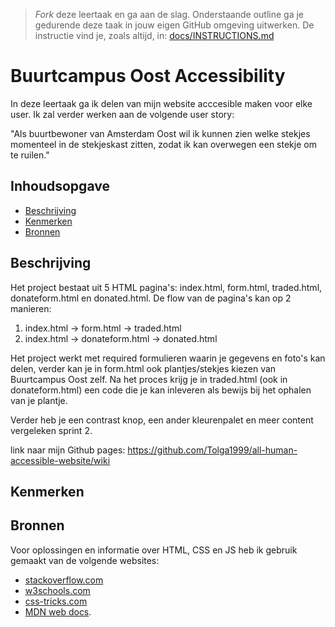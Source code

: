 > _Fork_ deze leertaak en ga aan de slag. Onderstaande outline ga je gedurende deze taak in jouw eigen GitHub omgeving uitwerken. De instructie vind je, zoals altijd, in: [docs/INSTRUCTIONS.md](docs/INSTRUCTIONS.md)

# Buurtcampus Oost Accessibility
<!-- Geef je project een titel en schrijf in één zin wat het is -->
In deze leertaak ga ik delen van mijn website acccesible maken voor elke user. Ik zal verder werken aan de volgende user story:

"Als buurtbewoner van Amsterdam Oost wil ik kunnen zien welke stekjes momenteel in de stekjeskast zitten, zodat ik kan overwegen een stekje om te ruilen."

## Inhoudsopgave

  * [Beschrijving](#beschrijving)
  * [Kenmerken](#kenmerken)
  * [Bronnen](#bronnen)

## Beschrijving
<!-- In de Beschrijving staat hoe je project er uit ziet, hoe het werkt en wat je er mee kan. -->
Het project bestaat uit 5 HTML pagina's: index.html, form.html, traded.html, donateform.html en donated.html. De flow van de pagina's kan op 2 manieren:

1. index.html -> form.html -> traded.html
2. index.html -> donateform.html -> donated.html

Het project werkt met required formulieren waarin je gegevens en foto's kan delen, verder kan je in form.html ook plantjes/stekjes kiezen van Buurtcampus Oost zelf. Na het proces krijg je in traded.html (ook in donateform.html) een code die je kan inleveren als bewijs bij het ophalen van je plantje.

Verder heb je een contrast knop, een ander kleurenpalet en meer content vergeleken sprint 2.
<!-- Voeg een mooie poster visual toe 📸 -->


<!-- Voeg een link toe naar Github Pages 🌐-->
link naar mijn Github pages: https://github.com/Tolga1999/all-human-accessible-website/wiki

## Kenmerken
<!-- Bij Kenmerken staat welke technieken zijn gebruikt en hoe. Wat is de HTML structuur? Wat zijn de belangrijkste dingen in CSS? Wat is er met Javascript gedaan en hoe? Misschien heb je een framwork of library gebruikt? -->

## Bronnen
Voor oplossingen en informatie over HTML, CSS en JS heb ik gebruik gemaakt van de volgende websites:
- [stackoverflow.com](https://stackoverflow.com/)
- [w3schools.com](https://www.w3schools.com/)
- [css-tricks.com](https://css-tricks.com/)
- [MDN web docs](https://developer.mozilla.org/en-US/).
